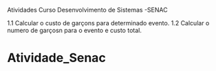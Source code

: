 Atividades Curso Desenvolvimento de Sistemas -SENAC

1.1 Calcular o custo de garçons para determinado evento.
1.2 Calcular o numero de garçosn para o evento e custo total.
# Atividade_Senac
